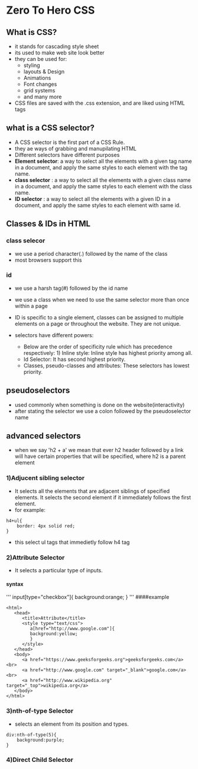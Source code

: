 # Zero To Hero CSS
## What is CSS?
* it stands for cascading style sheet
* its used to make web site look better
* they can be used for: 
	* styling
	* layouts & Design
	* Animations
	* Font changes
	* grid systems
	* and many more
* CSS files are saved with the .css extension, and are liked using HTML tags

## what is a CSS selector?
* A CSS selector is the first part of a CSS Rule.
* they ae ways of grabbing and manupilating HTML
* Different selectors have different purposes
* **Element selector**: a way to select all the elements with a given tag name in a document, and apply the same styles to each element with the tag name.
* **class selector** : a way to select all the elements with a given class name in a document, and apply the same styles to each element with the class name.
* **ID selector** : a way to select all the elements with a given ID in a document, and apply the same styles to each element with same id.

## Classes & IDs in HTML
### class selecor
* we use a period character(.) followed by the name of the class
* most browsers support this
### id
* we use a harsh tag(#) followed by the id name


* we use a class when we need to use the same selector more than once within a page
* ID is specific to a single element, classes can be assigned to multiple elements on a page or throughout the website. They are not unique.

* selectors have different powers:
	* Below are the order of specificity rule which has precedence respectively: 1) Inline style: Inline style has highest priority among all.
	* Id Selector: It has second highest priority.
	* Classes, pseudo-classes and attributes: These selectors has lowest priority.
## pseudoselectors
* used commonly when something is done on the website(interactivity)
* after stating the selector we use a colon followed by the pseudoselector name
## advanced selectors
* when we say 'h2 + a' we mean that ever h2 header followed by a link will have certain properties that will be specified, where h2 is a parent element
### 1)Adjucent sibling selector
* It selects all the elements that are adjacent siblings of specified elements. It selects the second element if it immediately follows the first element. 
* for example:

```
h4+ul{
    border: 4px solid red;
}

```

* this select ul tags that immedietly follow h4 tag
### 2)Attribute Selector
*  It selects a particular type of inputs.
#### syntax
'''
input[type="checkbox"]{
    background:orange;
}
'''
####example

```
<html>
   <head>
      <title>Attribute</title>
      <style type="text/css">
         a[href="http://www.google.com"]{
         background:yellow;
         }
      </style>
   </head>
   <body>
      <a href="https://www.geeksforgeeks.org">geeksforgeeks.com</a><br>
      <a href="http://www.google.com" target="_blank">google.com</a><br>
      <a href="http://www.wikipedia.org" target="_top">wikipedia.org</a>
   </body>
</html>
```

### 3)nth-of-type Selector
* selects an element from its position and types. 

```
div:nth-of-type(5){
    background:purple;
}
```

### 4)Direct Child Selector





















